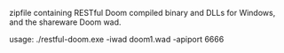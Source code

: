 zipfile containing RESTful Doom compiled binary and DLLs for Windows, and the shareware Doom wad. 

usage: ./restful-doom.exe -iwad doom1.wad -apiport 6666


